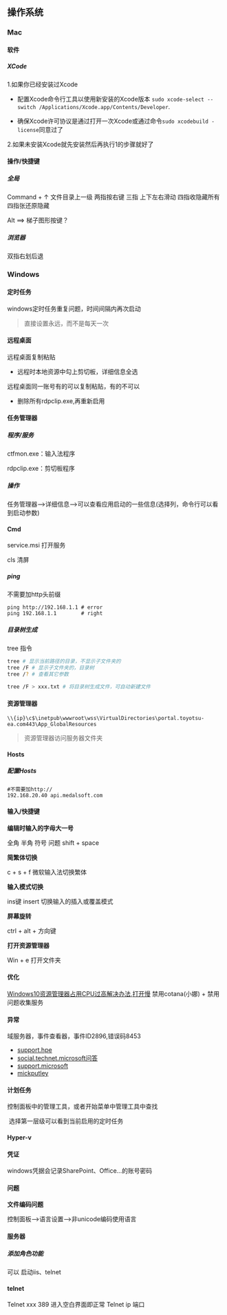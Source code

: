 ## 操作系统

### Mac

#### 软件

##### XCode

1.如果你已经安装过Xcode

- 配置Xcode命令行工具以使用新安装的Xcode版本 `sudo xcode-select --switch /Applications/Xcode.app/Contents/Developer`.

- 确保Xcode许可协议是通过打开一次Xcode或通过命令`sudo xcodebuild -license`同意过了

2.如果未安装Xcode就先安装然后再执行1的步骤就好了





#### 操作/快捷键
##### 全局
Command + ↑ 文件目录上一级
两指按右键
三指 上下左右滑动
四指收隐藏所有
四指张还原隐藏

Alt ==> 梯子图形按键？



##### 浏览器 
双指右划后退



### Windows

#### 定时任务

windows定时任务重复问题，时间间隔内再次启动

> 直接设置永远，而不是每天一次

#### 远程桌面

远程桌面复制粘贴

- 远程时本地资源中勾上剪切板，详细信息全选



远程桌面同一账号有的可以复制粘贴，有的不可以

- 删除所有rdpclip.exe,再重新启用



#### 任务管理器

##### 程序/服务

ctfmon.exe：输入法程序

rdpclip.exe：剪切板程序

##### 操作

任务管理器-->详细信息-->可以查看应用启动的一些信息(选择列，命令行可以看到启动参数)



#### Cmd

service.msi   打开服务

cls		清屏

##### ping

不需要加http头前缀

```shell
ping http://192.168.1.1 # error
ping 192.168.1.1        # right
```



##### 目录树生成

tree 指令   

```bash
tree # 显示当前路径的目录，不显示子文件夹的
tree /F # 显示子文件夹的，目录树
tree /? # 查看其它参数

tree /F > xxx.txt # 将目录树生成文件，可自动新建文件

```



#### 资源管理器
	\\{ip}\c$\inetpub\wwwroot\wss\VirtualDirectories\portal.toyotsu-ea.com443\App_GlobalResources 
> 资源管理器访问服务器文件夹





#### Hosts

##### 配置Hosts

```shell
#不需要加http:// 
192.168.20.40 api.medalsoft.com
```

#### 输入/快捷键

**编辑时输入的字母大一号**   

全角 半角 符号 问题 shift + space 



**简繁体切换**

c + s + f  微软输入法切换繁体



**输入模式切换**

ins键   insert   切换输入的插入或覆盖模式



**屏幕旋转**

ctrl + alt + 方向键



**打开资源管理器**

Win + e 打开文件夹



#### 优化

[Windows10资源管理器占用CPU过高解决办法,打开慢](https://blog.csdn.net/sinat_34104446/article/details/70878075)   禁用cotana(小娜) + 禁用问题收集服务





#### 异常

域服务器，事件查看器，事件ID2896,错误码8453

- [support.hpe](https://support.hpe.com/hpsc/doc/public/display?docId=emr_na-c02912597)
- [social.technet.microsoft问答](https://social.technet.microsoft.com/Forums/en-US/41835492-9d50-4dee-a847-a5291fc610d4/a-client-made-a-dirsync-ldap-request-for-a-directory-partition-access-was-denied-due-to-the?forum=ocssecurity)
- [support.microsoft](https://support.microsoft.com/en-in/help/2022387/active-directory-replication-error-8453-replication-access-was-denied)
- [mickputley](http://www.mickputley.net/2013/11/event-id-2896-in-directory-service-log.html)



#### 计划任务

控制面板中的管理工具，或者开始菜单中管理工具中查找

​	选择第一层级可以看到当前启用的定时任务



#### Hyper-v



#### 凭证

windows凭据会记录SharePoint、Office...的账号密码



#### 问题

**文件编码问题**

控制面板-->语言设置-->非unicode编码使用语言



#### 服务器

##### 添加角色功能

可以 启动iis、telnet




#### telnet

Telnet xxx 389   进入空白界面即正常
Telnet ip 端口